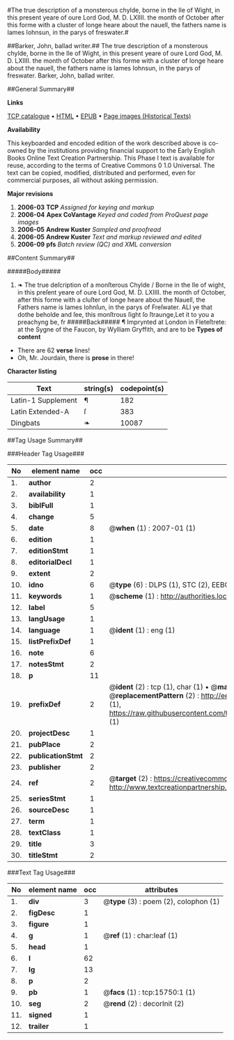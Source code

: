 #The true description of a monsterous chylde, borne in the Ile of Wight, in this present yeare of oure Lord God, M. D. LXIIII. the month of October after this forme with a cluster of longe heare about the nauell, the fathers name is Iames Iohnsun, in the parys of freswater.#

##Barker, John, ballad writer.##
The true description of a monsterous chylde, borne in the Ile of Wight, in this present yeare of oure Lord God, M. D. LXIIII. the month of October after this forme with a cluster of longe heare about the nauell, the fathers name is Iames Iohnsun, in the parys of freswater.
Barker, John, ballad writer.

##General Summary##

**Links**

[TCP catalogue](http://www.ota.ox.ac.uk/tcp/)  • 
[HTML](http://tei.it.ox.ac.uk/tcp/Texts-HTML/free/A04/A04108.html)  • 
[EPUB](http://tei.it.ox.ac.uk/tcp/Texts-EPUB/free/A04/A04108.epub) • 
[Page images (Historical Texts)](https://data.historicaltexts.jisc.ac.uk/view?pubId=eebo-99850541e&pageId=eebo-99850541e-15750-1)

**Availability**

This keyboarded and encoded edition of the
	       work described above is co-owned by the institutions
	       providing financial support to the Early English Books
	       Online Text Creation Partnership. This Phase I text is
	       available for reuse, according to the terms of Creative
	       Commons 0 1.0 Universal. The text can be copied,
	       modified, distributed and performed, even for
	       commercial purposes, all without asking permission.

**Major revisions**

1. __2006-03__ __TCP__ *Assigned for keying and markup*
1. __2006-04__ __Apex CoVantage__ *Keyed and coded from ProQuest page images*
1. __2006-05__ __Andrew Kuster__ *Sampled and proofread*
1. __2006-05__ __Andrew Kuster__ *Text and markup reviewed and edited*
1. __2006-09__ __pfs__ *Batch review (QC) and XML conversion*

##Content Summary##

#####Body#####

1. ❧ The true deſcription of a monſterous Chylde / Borne in the Ile of wight, in this preſent yeare of oure Lord God, M. D. LXIIII. the month of October, after this forme with a cluſter of longe heare about the Nauell, the Fathers name is Iames Iohnſun, in the parys of Freſwater.
ALl ye that dothe beholde and ſee, this monſtrous ſight ſo ſtraunge,Let it to you a preachyng be, fr
#####Back#####
¶ Imprynted at London in Fleteſtrete: at the Sygne of the Faucon, by Wylliam Gryffith, and are to be
**Types of content**

  * There are 62 **verse** lines!
  * Oh, Mr. Jourdain, there is **prose** in there!

**Character listing**


|Text|string(s)|codepoint(s)|
|---|---|---|
|Latin-1 Supplement|¶|182|
|Latin Extended-A|ſ|383|
|Dingbats|❧|10087|

##Tag Usage Summary##

###Header Tag Usage###

|No|element name|occ|attributes|
|---|---|---|---|
|1.|__author__|2||
|2.|__availability__|1||
|3.|__biblFull__|1||
|4.|__change__|5||
|5.|__date__|8| @__when__ (1) : 2007-01 (1)|
|6.|__edition__|1||
|7.|__editionStmt__|1||
|8.|__editorialDecl__|1||
|9.|__extent__|2||
|10.|__idno__|6| @__type__ (6) : DLPS (1), STC (2), EEBO-CITATION (1), PROQUEST (1), VID (1)|
|11.|__keywords__|1| @__scheme__ (1) : http://authorities.loc.gov/ (1)|
|12.|__label__|5||
|13.|__langUsage__|1||
|14.|__language__|1| @__ident__ (1) : eng (1)|
|15.|__listPrefixDef__|1||
|16.|__note__|6||
|17.|__notesStmt__|2||
|18.|__p__|11||
|19.|__prefixDef__|2| @__ident__ (2) : tcp (1), char (1)  •  @__matchPattern__ (2) : ([0-9\-]+):([0-9IVX]+) (1), (.+) (1)  •  @__replacementPattern__ (2) : http://eebo.chadwyck.com/downloadtiff?vid=$1&page=$2 (1), https://raw.githubusercontent.com/textcreationpartnership/Texts/master/tcpchars.xml#$1 (1)|
|20.|__projectDesc__|1||
|21.|__pubPlace__|2||
|22.|__publicationStmt__|2||
|23.|__publisher__|2||
|24.|__ref__|2| @__target__ (2) : https://creativecommons.org/publicdomain/zero/1.0/ (1), http://www.textcreationpartnership.org/docs/. (1)|
|25.|__seriesStmt__|1||
|26.|__sourceDesc__|1||
|27.|__term__|1||
|28.|__textClass__|1||
|29.|__title__|3||
|30.|__titleStmt__|2||


###Text Tag Usage###

|No|element name|occ|attributes|
|---|---|---|---|
|1.|__div__|3| @__type__ (3) : poem (2), colophon (1)|
|2.|__figDesc__|1||
|3.|__figure__|1||
|4.|__g__|1| @__ref__ (1) : char:leaf (1)|
|5.|__head__|1||
|6.|__l__|62||
|7.|__lg__|13||
|8.|__p__|2||
|9.|__pb__|1| @__facs__ (1) : tcp:15750:1 (1)|
|10.|__seg__|2| @__rend__ (2) : decorInit (2)|
|11.|__signed__|1||
|12.|__trailer__|1||
